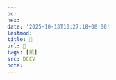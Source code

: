 ```yaml
---
bc:
hex:
date: '2025-10-13T10:27:18+08:00'
lastmod:
title: 􂘦
url: 􂘦
tags: [飢]
src: DCCV
note:
---
```

